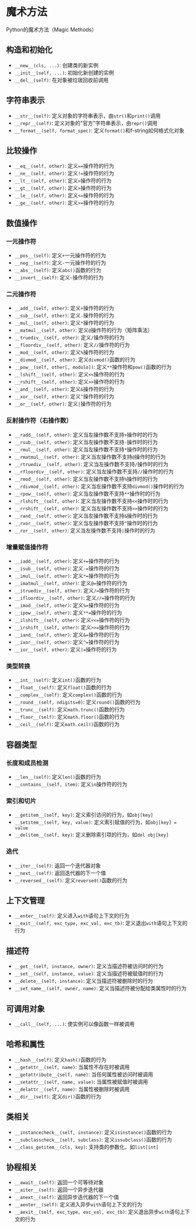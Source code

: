 # 魔术方法

Python的魔术方法（Magic Methods）

## 构造和初始化

- `__new__(cls, ...)`: 创建类的新实例
- `__init__(self, ...)`: 初始化新创建的实例
- `__del__(self)`: 在对象被垃圾回收前调用

## 字符串表示

- `__str__(self)`: 定义对象的字符串表示，由`str()`和`print()`调用
- `__repr__(self)`: 定义对象的"官方"字符串表示，由`repr()`调用
- `__format__(self, format_spec)`: 定义`format()`和f-string如何格式化对象

## 比较操作

- `__eq__(self, other)`: 定义`==`操作符的行为
- `__ne__(self, other)`: 定义`!=`操作符的行为
- `__lt__(self, other)`: 定义`<`操作符的行为
- `__gt__(self, other)`: 定义`>`操作符的行为
- `__le__(self, other)`: 定义`<=`操作符的行为
- `__ge__(self, other)`: 定义`>=`操作符的行为

## 数值操作

### 一元操作符

- `__pos__(self)`: 定义`+`一元操作符的行为
- `__neg__(self)`: 定义`-`一元操作符的行为
- `__abs__(self)`: 定义`abs()`函数的行为
- `__invert__(self)`: 定义`~`操作符的行为

### 二元操作符

- `__add__(self, other)`: 定义`+`操作符的行为
- `__sub__(self, other)`: 定义`-`操作符的行为
- `__mul__(self, other)`: 定义`*`操作符的行为
- `__matmul__(self, other)`: 定义`@`操作符的行为（矩阵乘法）
- `__truediv__(self, other)`: 定义`/`操作符的行为
- `__floordiv__(self, other)`: 定义`//`操作符的行为
- `__mod__(self, other)`: 定义`%`操作符的行为
- `__divmod__(self, other)`: 定义`divmod()`函数的行为
- `__pow__(self, other[, modulo])`: 定义`**`操作符和`pow()`函数的行为
- `__lshift__(self, other)`: 定义`<<`操作符的行为
- `__rshift__(self, other)`: 定义`>>`操作符的行为
- `__and__(self, other)`: 定义`&`操作符的行为
- `__xor__(self, other)`: 定义`^`操作符的行为
- `__or__(self, other)`: 定义`|`操作符的行为

### 反射操作符（右操作数）

- `__radd__(self, other)`: 定义当左操作数不支持`+`操作时的行为
- `__rsub__(self, other)`: 定义当左操作数不支持`-`操作时的行为
- `__rmul__(self, other)`: 定义当左操作数不支持`*`操作时的行为
- `__rmatmul__(self, other)`: 定义当左操作数不支持`@`操作时的行为
- `__rtruediv__(self, other)`: 定义当左操作数不支持`/`操作时的行为
- `__rfloordiv__(self, other)`: 定义当左操作数不支持`//`操作时的行为
- `__rmod__(self, other)`: 定义当左操作数不支持`%`操作时的行为
- `__rdivmod__(self, other)`: 定义当左操作数不支持`divmod()`操作时的行为
- `__rpow__(self, other)`: 定义当左操作数不支持`**`操作时的行为
- `__rlshift__(self, other)`: 定义当左操作数不支持`<<`操作时的行为
- `__rrshift__(self, other)`: 定义当左操作数不支持`>>`操作时的行为
- `__rand__(self, other)`: 定义当左操作数不支持`&`操作时的行为
- `__rxor__(self, other)`: 定义当左操作数不支持`^`操作时的行为
- `__ror__(self, other)`: 定义当左操作数不支持`|`操作时的行为

### 增量赋值操作符

- `__iadd__(self, other)`: 定义`+=`操作符的行为
- `__isub__(self, other)`: 定义`-=`操作符的行为
- `__imul__(self, other)`: 定义`*=`操作符的行为
- `__imatmul__(self, other)`: 定义`@=`操作符的行为
- `__itruediv__(self, other)`: 定义`/=`操作符的行为
- `__ifloordiv__(self, other)`: 定义`//=`操作符的行为
- `__imod__(self, other)`: 定义`%=`操作符的行为
- `__ipow__(self, other)`: 定义`**=`操作符的行为
- `__ilshift__(self, other)`: 定义`<<=`操作符的行为
- `__irshift__(self, other)`: 定义`>>=`操作符的行为
- `__iand__(self, other)`: 定义`&=`操作符的行为
- `__ixor__(self, other)`: 定义`^=`操作符的行为
- `__ior__(self, other)`: 定义`|=`操作符的行为

### 类型转换

- `__int__(self)`: 定义`int()`函数的行为
- `__float__(self)`: 定义`float()`函数的行为
- `__complex__(self)`: 定义`complex()`函数的行为
- `__round__(self, ndigits=0)`: 定义`round()`函数的行为
- `__trunc__(self)`: 定义`math.trunc()`函数的行为
- `__floor__(self)`: 定义`math.floor()`函数的行为
- `__ceil__(self)`: 定义`math.ceil()`函数的行为

## 容器类型

### 长度和成员检测

- `__len__(self)`: 定义`len()`函数的行为
- `__contains__(self, item)`: 定义`in`操作符的行为

### 索引和切片

- `__getitem__(self, key)`: 定义索引访问的行为，如`obj[key]`
- `__setitem__(self, key, value)`: 定义索引赋值的行为，如`obj[key] = value`
- `__delitem__(self, key)`: 定义删除索引项的行为，如`del obj[key]`

### 迭代

- `__iter__(self)`: 返回一个迭代器对象
- `__next__(self)`: 返回迭代器的下一个值
- `__reversed__(self)`: 定义`reversed()`函数的行为

## 上下文管理

- `__enter__(self)`: 定义进入`with`语句上下文的行为
- `__exit__(self, exc_type, exc_val, exc_tb)`: 定义退出`with`语句上下文的行为

## 描述符

- `__get__(self, instance, owner)`: 定义当描述符被访问时的行为
- `__set__(self, instance, value)`: 定义当描述符被赋值时的行为
- `__delete__(self, instance)`: 定义当描述符被删除时的行为
- `__set_name__(self, owner, name)`: 定义当描述符被分配给类属性时的行为

## 可调用对象

- `__call__(self, ...)`: 使实例可以像函数一样被调用

## 哈希和属性

- `__hash__(self)`: 定义`hash()`函数的行为
- `__getattr__(self, name)`: 当属性不存在时被调用
- `__getattribute__(self, name)`: 当任何属性被访问时被调用
- `__setattr__(self, name, value)`: 当属性被赋值时被调用
- `__delattr__(self, name)`: 当属性被删除时被调用
- `__dir__(self)`: 定义`dir()`函数的行为

## 类相关

- `__instancecheck__(self, instance)`: 定义`isinstance()`函数的行为
- `__subclasscheck__(self, subclass)`: 定义`issubclass()`函数的行为
- `__class_getitem__(cls, key)`: 支持类的参数化，如`list[int]`

## 协程相关

- `__await__(self)`: 返回一个可等待对象
- `__aiter__(self)`: 返回一个异步迭代器
- `__anext__(self)`: 返回异步迭代器的下一个值
- `__aenter__(self)`: 定义进入异步`with`语句上下文的行为
- `__aexit__(self, exc_type, exc_val, exc_tb)`: 定义退出异步`with`语句上下文的行为
